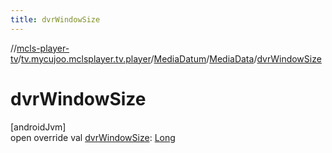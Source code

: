 ```yaml
---
title: dvrWindowSize
---
```

//[mcls-player-tv](../../../../index.html)/[tv.mycujoo.mclsplayer.tv.player](../../index.html)/[MediaDatum](../index.html)/[MediaData](index.html)/[dvrWindowSize](dvr-window-size.html)



# dvrWindowSize



[androidJvm]\
open override val [dvrWindowSize](dvr-window-size.html): [Long](https://kotlinlang.org/api/latest/jvm/stdlib/kotlin/-long/index.html)




